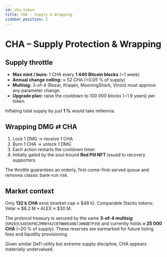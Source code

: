 ```yaml
---
id: cha-token
title: CHA – Supply & Wrapping
sidebar_position: 2
---
```


# CHA – Supply Protection & Wrapping

## Supply throttle

* **Max mint / burn:** 1 CHA every **1 440 Bitcoin blocks** (~1 week)
* **Annual change ceiling:** ≈ 52 CHA (&lt;0.05 % of supply)
* **Multisig:** 3-of-4 (Rozar, Kraqen, MooningShark, Vinzo) must approve any parameter change.
* **Upgrade plan:** raise the cooldown to 100 000 blocks (~1.9 years) per token.

Inflating total supply by just **1 %** would take millennia.

## Wrapping DMG ⇄ CHA

1. Lock 1 DMG → receive 1 CHA  
2. Burn 1 CHA → unlock 1 DMG  
3. Each action restarts the cooldown timer.  
4. Initially gated by the soul-bound **Red Pill NFT** issued to recovery supporters.

The throttle guarantees an orderly, first-come-first-served queue and removes classic bank-run risk.

## Market context

Only **132 k CHA** exist (market-cap ≈ $48 k). Comparable Stacks tokens:  
Velar ≈ $8.2 M • ALEX ≈ $30 M.

The protocol treasury is secured by the same **3-of-4 multisig** (`SM203CS4ESKFNCZMRBYA2C0TNW0E40B7JWNQB7P39`) and currently holds **≈ 25 000 CHA** (~20 % of supply). These reserves are earmarked for future listing fees and liquidity provisioning.

Given similar DeFi utility but extreme supply discipline, CHA appears materially undervalued. 